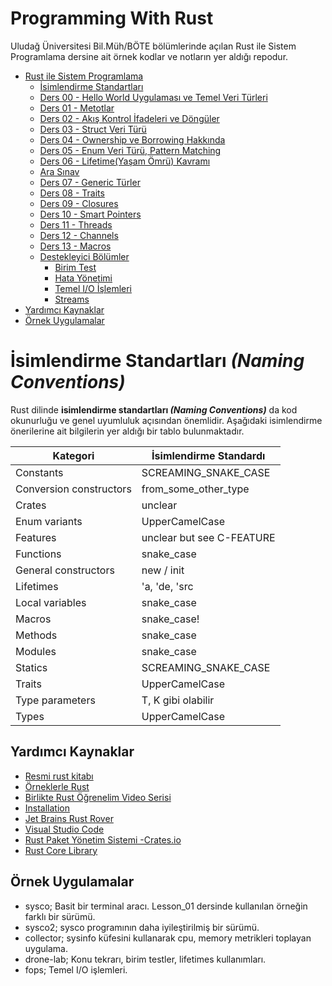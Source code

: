 # Programming With Rust

Uludağ Üniversitesi Bil.Müh/BÖTE bölümlerinde açılan Rust ile Sistem Programlama dersine ait örnek kodlar ve notların
yer aldığı repodur.

- [Rust ile Sistem Programlama](#programming-with-rust)
    - [İsimlendirme Standartları](#isimlendirme-standartları-_naming-conventions_)
    - [Ders 00 - Hello World Uygulaması ve Temel Veri Türleri](./Lesson_00/README.md)
    - [Ders 01 - Metotlar](./Lesson_01/README.md)
    - [Ders 02 - Akış Kontrol İfadeleri ve Döngüler](./Lesson_02/README.md)
    - [Ders 03 - Struct Veri Türü](./Lesson_03/README.md)
    - [Ders 04 - Ownership ve Borrowing Hakkında](./Lesson_04/README.md)
    - [Ders 05 - Enum Veri Türü, Pattern Matching](./Lesson_05/README.md)
    - [Ders 06 - Lifetime(Yaşam Ömrü) Kavramı](./Lesson_06/README.md)
    - [Ara Sınav](MidTermExam.md)
    - [Ders 07 - Generic Türler](./Lesson_07/README.md)
    - [Ders 08 - Traits](./Lesson_08/README.md)
    - [Ders 09 - Closures](./Lesson_09/README.md)
    - [Ders 10 - Smart Pointers](./Lesson_10/Readme.md)
    - [Ders 11 - Threads](./Lesson_11/README.md)
    - [Ders 12 - Channels]()
    - [Ders 13 - Macros]()
    - [Destekleyici Bölümler]()
        - [Birim Test](UnitTests.md)
        - [Hata Yönetimi](ErrorHandling.md)
        - [Temel I/O İşlemleri](./io.md)
        - [Streams]()
- [Yardımcı Kaynaklar](#yardımcı-kaynaklar)
- [Örnek Uygulamalar](#örnek-uygulamalar)

# İsimlendirme Standartları _(Naming Conventions)_

Rust dilinde **isimlendirme standartları _(Naming Conventions)_** da kod okunurluğu ve genel uyumluluk açısından
önemlidir. Aşağıdaki isimlendirme önerilerine ait bilgilerin yer aldığı bir tablo bulunmaktadır.

| Kategori                | İsimlendirme Standardı    |
|-------------------------|---------------------------|
| Constants               | SCREAMING_SNAKE_CASE      |
| Conversion constructors | from_some_other_type      |
| Crates                  | unclear                   |
| Enum variants           | UpperCamelCase            |
| Features                | unclear but see C-FEATURE |
| Functions               | snake_case                |
| General constructors    | new / init                |
| Lifetimes               | 'a, 'de, 'src             |
| Local variables         | snake_case                |
| Macros                  | snake_case!               |
| Methods                 | snake_case                |
| Modules                 | snake_case                |
| Statics                 | SCREAMING_SNAKE_CASE      |
| Traits                  | UpperCamelCase            |
| Type parameters         | T, K gibi olabilir        |
| Types                   | UpperCamelCase            |

## Yardımcı Kaynaklar

- [Resmi rust kitabı](https://doc.rust-lang.org/book/)
- [Örneklerle Rust](https://doc.rust-lang.org/stable/rust-by-example/)
- [Birlikte Rust Öğrenelim Video Serisi](https://www.youtube.com/playlist?list=PLY-17mI_rla4zcAQtUsolk6G5bfbQAdYZ)
- [Installation](https://www.rust-lang.org/tools/install)
- [Jet Brains Rust Rover](https://www.jetbrains.com/rust/)
- [Visual Studio Code](https://code.visualstudio.com/download)
- [Rust Paket Yönetim Sistemi -Crates.io](https://crates.io/)
- [Rust Core Library](https://doc.rust-lang.org/core/index.html#the-rust-core-library)

## Örnek Uygulamalar

- sysco; Basit bir terminal aracı. Lesson_01 dersinde kullanılan örneğin farklı bir sürümü.
- sysco2; sysco programının daha iyileştirilmiş bir sürümü.
- collector; sysinfo küfesini kullanarak cpu, memory metrikleri toplayan uygulama.
- drone-lab; Konu tekrarı, birim testler, lifetimes kullanımları.
- fops; Temel I/O işlemleri.
